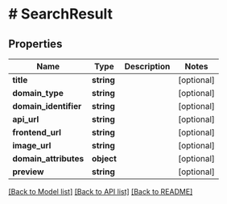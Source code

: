 # # SearchResult

## Properties

Name | Type | Description | Notes
------------ | ------------- | ------------- | -------------
**title** | **string** |  | [optional]
**domain_type** | **string** |  | [optional]
**domain_identifier** | **string** |  | [optional]
**api_url** | **string** |  | [optional]
**frontend_url** | **string** |  | [optional]
**image_url** | **string** |  | [optional]
**domain_attributes** | **object** |  | [optional]
**preview** | **string** |  | [optional]

[[Back to Model list]](../../README.md#models) [[Back to API list]](../../README.md#endpoints) [[Back to README]](../../README.md)
